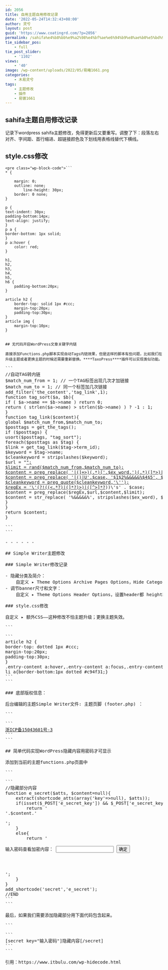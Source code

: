 ```yaml
---
id: 2056
title: 自用主题自用修改记录
date: '2022-05-24T14:32:43+08:00'
author: 灵兮
layout: post
guid: 'https://www.coatingrd.com/?p=2056'
permalink: /sahifa%e4%b8%bb%e9%a2%98%e4%bf%ae%e6%94%b9%e8%ae%b0%e5%bd%95/
tie_sidebar_pos:
    - full
tie_post_slider:
    - '1102'
views:
    - '40'
image: /wp-content/uploads/2022/05/易睹1661.png
categories:
    - 木易灵兮
tags:
    - 主题修改
    - 插件
    - 易镀1661
---
```


## sahifa主题自用修改记录

记录下wordpress sahifa主题修改，免得更新后又要重写。调整了下：段落左右对齐、字间距、首行缩进、超链接颜色及下划线用表格线替代下横线。

## style.css修改

```
<pre class="wp-block-code">```
* {

	margin: 0;
	outline: none;
        line-height: 30px;
	border: 0 none;
}

p {
text-indent: 30px;
padding-bottom:14px;
text-align: justify;
}
p a {
border-bottom: 1px solid; 
}
p a:hover {
	color: red;
}

h1,
h2,
h3,
h4,
h5,
h6 {
    padding-bottom:20px;
}

article h2 {
    border-top: solid 1px #ccc;	
    margin-top:20px;
    padding-top:30px;
}
article img {
    margin-top:10px;
}

```
```

## 无代码开启WordPress文章关键字内链

直接添加Functions.php脚本实现自动Tags内链效果，但是这样的脚本有些问题，比如我们在升级主题或者更换主题的时候还需要重新替换。****TaxoPress****插件可以实现类似功能。

```
<pre class="wp-block-code">```
//自动TAG转内链
$match_num_from = 1; // 一个TAG标签出现几次才加链接
$match_num_to = 1; // 同一个标签加几次链接
add_filter('the_content','tag_link',1);
function tag_sort($a, $b){
if ( $a->name == $b->name ) return 0;
return ( strlen($a->name) > strlen($b->name) ) ? -1 : 1;
}
function tag_link($content){
global $match_num_from,$match_num_to;
$posttags = get_the_tags();
if ($posttags) {
usort($posttags, "tag_sort");
foreach($posttags as $tag) {
$link = get_tag_link($tag->term_id);
$keyword = $tag->name;
$cleankeyword = stripslashes($keyword);
$url = "<a href=\"$link\" title=\"".str_replace('%s',addcslashes($cleankeyword, '$'),__('查看更多 for %s'))."\"";
$url .= ' target="_blank"';
$url .= ">".addcslashes($cleankeyword, '$')."</a>";
$limit = rand($match_num_from,$match_num_to);
$content = preg_replace( '|(<a[^>]+>)(.*)('.$ex_word.')(.*)(</a[^>]*>)|U'.$case, '$1$2%&&&&&%$4$5', $content);
$content = preg_replace( '|(<img)(.*?)('.$ex_word.')(.*?)(>)|U'.$case, '$1$2%&&&&&%$4$5', $content);
$cleankeyword = preg_quote($cleankeyword,'\'');
$regEx = '\'(?!((<.*?)|(<a.*?)))('. $cleankeyword . ')(?!(([^<>]*?)>)|([^>]*?</a>))\'s' . $case;
$content = preg_replace($regEx,$url,$content,$limit);
$content = str_replace( '%&&&&&%', stripslashes($ex_word), $content);
}
}
return $content;
}

```
```

- - - - - -

## Simple Writer主题修改

### Simple Writer修改记录

- 隐藏分类及简介：  
    自定义 ▸ Theme Options Archive Pages Options，Hide Category Title + Category Description from Category Archive Pages
- 调节banner尺寸和文字：  
    自定义 ▸ Theme Options Header Options，设置header都 height和Padding值。

### style.css修改

自定义 ▸ 额外CSS——这种修改不怕主题升级；更换主题失效。

```
<pre class="wp-block-code">```
article h2 {
border-top: dotted 1px #ccc;
margin-top:20px;
padding-top:30px;
}
.entry-content a:hover,.entry-content a:focus,.entry-content a:active{text-decoration:none;color:#ea5029;}
li a{border-bottom:1px dotted #c94f31;}
```
```

### 底部版权信息：

后台编辑的主题Simple Writer文件: 主题页脚 (footer.php) ：

```
<pre class="wp-block-code">```
<a href="https://beian.miit.gov.cn" target="_blank">浙ICP备15043601号-3</a>
```
```

## 简单代码实现WordPress隐藏内容用密码才可显示

添加到当前的主题functions.php页面中

```
<pre class="wp-block-code">```
//隐藏部分内容
function e_secret($atts, $content=null){  
    extract(shortcode_atts(array('key'=>null), $atts));  
    if(isset($_POST['e_secret_key']) && $_POST['e_secret_key']==$key){  
        return '  
<div class="e-secret">'.$content.'</div>  
';  
    }  
    else{  
        return '  
<form action="'.get_permalink().'" method="post" name="e-secret"><p><label for="pwbox-142">输入密码查看加密内容： <input type="password" name="e_secret_key" size="20" /></label> <input type="submit" value="确定" /></p>  
</form>  
';  
    }  
}  
add_shortcode('secret','e_secret'); 
//END
```
```

最后，如果我们需要添加隐藏部分用下面代码包含起来。

```
<pre class="wp-block-code">```
[secret key="输入密码"]隐藏内容[/secret]
```
```

引用：https://www.itbulu.com/wp-hidecode.html